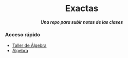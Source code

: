 <div align='center'>
  <h1>Exactas</h1>
  <h5>Una repo para subir notas de las clases</h5>
</div>

### Acceso rápido

- [Taller de Álgebra](./COMP930001-Álgebra-1/taller/)
- [Álgebra](./COMP930001-Álgebra-1/)
